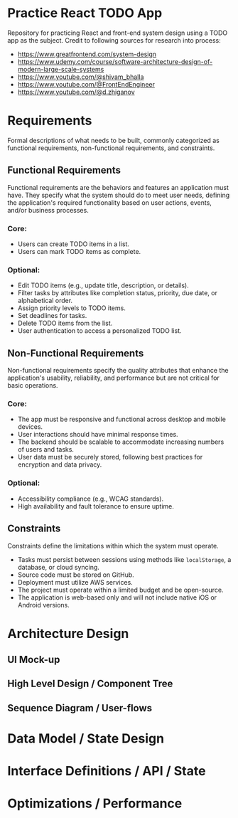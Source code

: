 # Practice React TODO App
Repository for practicing React and front-end system design using a TODO app as the subject. Credit to following sources for research into process:

- https://www.greatfrontend.com/system-design
- https://www.udemy.com/course/software-architecture-design-of-modern-large-scale-systems
- https://www.youtube.com/@shivam_bhalla
- https://www.youtube.com/@FrontEndEngineer
- https://www.youtube.com/@d.zhiganov

# Requirements
Formal descriptions of what needs to be built, commonly categorized as functional requirements, non-functional requirements, and constraints.

## Functional Requirements
Functional requirements are the behaviors and features an application must have. They specify what the system should do to meet user needs, defining the application's required functionality based on user actions, events, and/or business processes.

### Core:
- Users can create TODO items in a list.
- Users can mark TODO items as complete.

### Optional:
- Edit TODO items (e.g., update title, description, or details).
- Filter tasks by attributes like completion status, priority, due date, or alphabetical order.
- Assign priority levels to TODO items.
- Set deadlines for tasks.
- Delete TODO items from the list.
- User authentication to access a personalized TODO list.

## Non-Functional Requirements
Non-functional requirements specify the quality attributes that enhance the application's usability, reliability, and performance but are not critical for basic operations.

### Core:
- The app must be responsive and functional across desktop and mobile devices.
- User interactions should have minimal response times.
- The backend should be scalable to accommodate increasing numbers of users and tasks.
- User data must be securely stored, following best practices for encryption and data privacy.

### Optional:
- Accessibility compliance (e.g., WCAG standards).
- High availability and fault tolerance to ensure uptime.

## Constraints
Constraints define the limitations within which the system must operate.

- Tasks must persist between sessions using methods like `localStorage`, a database, or cloud syncing.
- Source code must be stored on GitHub.
- Deployment must utilize AWS services.
- The project must operate within a limited budget and be open-source.
- The application is web-based only and will not include native iOS or Android versions.

# Architecture Design

## UI Mock-up

## High Level Design / Component Tree

## Sequence Diagram / User-flows

# Data Model / State Design

# Interface Definitions / API / State

# Optimizations / Performance